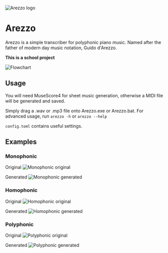 ![Arezzo logo](misc/iconsmall.png)
# Arezzo
Arezzo is a simple transcriber for polyphonic piano music. Named after the father of modern day music notation, Guido d'Arezzo.




**This is a school project**

![Flowchart](misc/flowchartFINAL.png)


## Usage
You will need MuseScore4 for sheet music generation, otherwise a MIDI file will be generated and saved.

Simply drag a .wav or .mp3 file onto Arezzo.exe or Arezzo.bat. For advanced usage, run `arezzo -h` or `arezzo --help`

`config.toml` contains useful settings.

## Examples
### Monophonic
Original
![Monophonic original](screenshots/MonophonicORIGINAL.png)

Generated
![Monophonic generated](screenshots/MonophonicGENERATED.png)

### Homophonic
Original
![Homophonic original](screenshots/HomophonicORIGINAL.png)

Generated
![Homophonic generated](screenshots/HomophonicGENERATED.png)

### Polyphonic
Original
![Polyphonic original](screenshots/PolyphonicORIGINAL.png)

Generated
![Polyphonic generated](screenshots/PolyphonicGENERATED.png)

